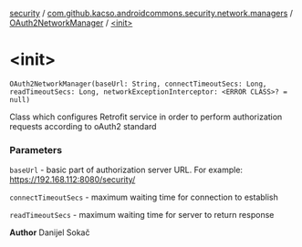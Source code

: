 [security](../../index.md) / [com.github.kacso.androidcommons.security.network.managers](../index.md) / [OAuth2NetworkManager](index.md) / [&lt;init&gt;](.)

# &lt;init&gt;

`OAuth2NetworkManager(baseUrl: String, connectTimeoutSecs: Long, readTimeoutSecs: Long, networkExceptionInterceptor: <ERROR CLASS>? = null)`

Class which configures Retrofit service in order to perform
authorization requests according to oAuth2 standard

### Parameters

`baseUrl` - basic part of authorization server URL. For example: https://192.168.112:8080/security/

`connectTimeoutSecs` - maximum waiting time for connection to establish

`readTimeoutSecs` - maximum waiting time for server to return response

**Author**
Danijel Sokač

